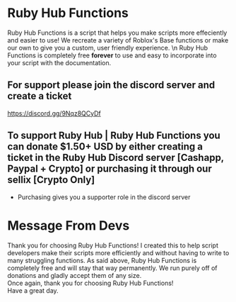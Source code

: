 # Ruby Hub Functions
Ruby Hub Functions is a script that helps you make scripts more effeciently and easier to use! We recreate a variety of Roblox's Base functions or make our own to give you a custom, user friendly experience. \n
Ruby Hub Functions is completely free **forever** to use and easy to incorporate into your script with the documentation.

## For support please join the discord server and create a ticket
https://discord.gg/9Nqz8QCyDf

## To support Ruby Hub | Ruby Hub Functions you can donate $1.50+ USD by either creating a ticket in the Ruby Hub Discord server [Cashapp, Paypal + Crypto] or purchasing it through our sellix [Crypto Only]
- Purchasing gives you a supporter role in the discord server


# Message From Devs
Thank you for choosing Ruby Hub Functions! I created this to help script developers make their scripts more efficiently and without having to write to many struggling functions. As said above, Ruby Hub Functions is completely free and will stay that way permanently. We run purely off of donations and gladly accept them of any size. \
Once again, thank you for choosing Ruby Hub Functions!\
Have a great day.

